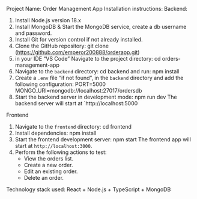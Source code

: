 Project Name: Order Management App
Installation instructions:
Backend:
1. Install Node.js version 18.x
2. Install MongoDB & Start the MongoDB service, create a db username and password.
3. Install Git for version control if not already installed.
4. Clone the GitHub repository:   git clone (https://github.com/emperor200888/orderapp.git)
5. in your IDE “VS Code” Navigate to the project directory:   cd orders-management-app
6. Navigate to the `backend` directory:   cd backend and run:  npm install
7. Create a `.env` file “if not found”, in the `backend` directory and add the following configuration:
   PORT=5000
   MONGO_URI=mongodb://localhost:27017/ordersdb
8. Start the backend server in development mode:   npm run dev
   The backend server will start at `http://localhost:5000

Frontend 
1. Navigate to the `frontend` directory:   cd frontend
2. Install dependencies: npm install
3. Start the frontend development server:   npm start
   The frontend app will start at `http://localhost:3000`.
4. Perform the following actions to test:
   - View the orders list.
   - Create a new order.
   - Edit an existing order.
   - Delete an order.

Technology stack used: React + Node.js + TypeScript + MongoDB